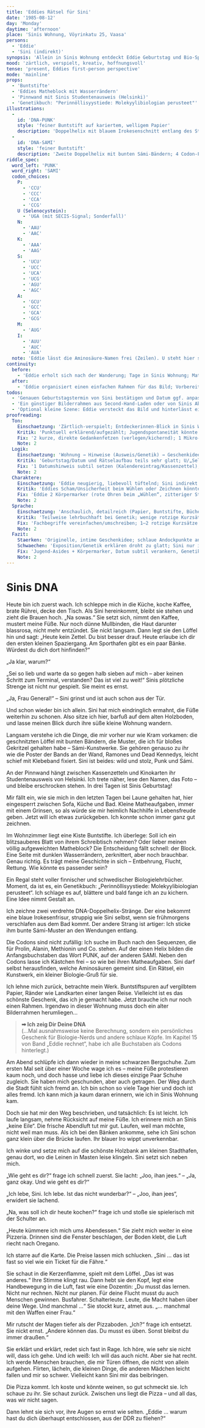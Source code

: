 ```yaml
---
title: 'Eddies Rätsel für Sini'
date: '1985-08-12'
day: 'Monday'
daytime: 'afternoon'
place: 'Sinis Wohnung, Vöyrinkatu 25, Vaasa'
persons:
  - 'Eddie'
  - 'Sini (indirekt)'
synopsis: 'Allein in Sinis Wohnung entdeckt Eddie Geburtstag und Bio‑Spuren: Aus Buntstiften, ihrem welligen Matheblock und Sinis Genetikbuch entwirft sie ein Rätsel‑Geschenk – zwei Doppelhelixen, deren Codons PUNK und SAMI buchstabieren.'
mood: 'zärtlich, verspielt, kreativ, hoffnungsvoll'
tense: 'present, Eddies first-person perspective'
mode: 'mainline'
props:
  - 'Buntstifte'
  - 'Eddies Matheblock mit Wasserrändern'
  - 'Pinnwand mit Sinis Studentenausweis (Helsinki)'
  - 'Genetikbuch: "Perinnöllisyystiede: Molekyylibiologian perusteet"'
illustrations:
  -
    id: 'DNA-PUNK'
    style: 'feiner Buntstift auf kariertem, welligem Papier'
    description: 'Doppelhelix mit blauem Irokesenschnitt entlang des Strangs; 4 Codon-Felder ergeben die Anfangsbuchstaben P-U-N-K; neben jedem Feld leere Zeile zum Eintragen der Aminosäure.'
  -
    id: 'DNA-SAMI'
    style: 'feiner Buntstift'
    description: 'Zweite Doppelhelix mit bunten Sámi-Bändern; 4 Codon-Felder ergeben S-A-M-I; ebenfalls leere Zeilen zum Eintragen.'
riddle_spec:
  word_left: 'PUNK'
  word_right: 'SAMI'
  codon_choices:
    P:
      - 'CCU'
      - 'CCC'
      - 'CCA'
      - 'CCG'
    U (Selenocystein):
      - 'UGA (mit SECIS-Signal; Sonderfall)'
    N:
      - 'AAU'
      - 'AAC'
    K:
      - 'AAA'
      - 'AAG'
    S:
      - 'UCU'
      - 'UCC'
      - 'UCA'
      - 'UCG'
      - 'AGU'
      - 'AGC'
    A:
      - 'GCU'
      - 'GCC'
      - 'GCA'
      - 'GCG'
    M:
      - 'AUG'
    I:
      - 'AUU'
      - 'AUC'
      - 'AUA'
  note: 'Eddie lässt die Aminosäure-Namen frei (Zeilen). U steht hier spielerisch für Selenocystein; kann von Sini als Bonus gelöst werden.'
continuity:
  before:
    - 'Eddie erholt sich nach der Wanderung; Tage in Sinis Wohnung; Mathe-Miniaufgaben'
  after:
    - 'Eddie organisiert einen einfachen Rahmen für das Bild; Vorbereitung von Sinis Geburtstagssurprise'
todos:
  - 'Genauen Geburtstagstermin von Sini bestätigen und Datum ggf. anpassen.'
  - 'Ein günstiger Bilderrahmen aus Second-Hand-Laden oder von Sinis Abstellkammer besorgen.'
  - 'Optional kleine Szene: Eddie versteckt das Bild und hinterlässt ein Mini-Rätselhinweis.'
proofreading:
  Ton:
    Einschaetzung: 'Zärtlich‑verspielt; Entdeckerinnen‑Blick in Sinis Welt, kreatives Basteln als Liebesgeste.'
    Kritik: 'Punktuell erklärend/aufgezählt; Jugendspontaneität könnte 1–2 Mal stärker blitzen.'
    Fix: '2 kurze, direkte Gedankenfetzen (verlegen/kichernd); 1 Mikro‑Atempunkt, bevor die Geschenkidee „einschnappt“; Aufzählungen leicht verdichten.'
    Note: 2
  Logik:
    Einschaetzung: 'Wohnung → Hinweise (Ausweis/Genetik) → Geschenkidee → Ausführung → Plan fürs Verstecken: schlüssig.'
    Kritik: 'Geburtstag/Datum und Rätselaufbau teils sehr glatt; U/„Selenocystein“ als Insider kann holpern.'
    Fix: '1 Datumshinweis subtil setzen (Kalendereintrag/Kassenzettel); U als Bonus klar markieren (im Text: „kannst du knacken“).'
    Note: 2
  Charaktere:
    Einschaetzung: 'Eddie neugierig, liebevoll tüftelnd; Sini indirekt über Dinge konturiert.'
    Kritik: 'Eddies Scham/Unsicherheit beim Wühlen oder Zeichnen könnte körperlich kurz aufscheinen; Sini nur indirekt sichtbar.'
    Fix: 'Eddie 2 Körpermarker (rote Ohren beim „Wühlen“, zitteriger Stift bei Idee); 1 Sini‑Mikrodetail über Objekt (Geruch des Pullis, Randnotiz im Buch).'
    Note: 2
  Sprache:
    Einschaetzung: 'Anschaulich, detailreich (Papier, Buntstifte, Bücher).'
    Kritik: 'Teilweise lehrbuchhaft bei Genetik; wenige rotzige Kurzsätze.'
    Fix: 'Fachbegriffe vereinfachen/umschreiben; 1–2 rotzige Kurzsätze als Kontrast; 1–2 lange Sätze teilen.'
    Note: 2
  Fazit:
    Staerken: 'Originelle, intime Geschenkidee; schlaue Andockpunkte an Sinis Identität (PUNK/SÁMI).'
    Schwaechen: 'Exposition/Genetik erklären droht zu glatt; Sini nur indirekt.'
    Fix: 'Jugend‑Asides + Körpermarker, Datum subtil verankern, Genetik knapper/spielerisch, 1 Objekt‑Detail zu Sini.'
    Note: 2
---
```


# Sinis DNA

Heute bin ich zuerst wach. Ich schleppe mich in die Küche, koche Kaffee, brate
Rührei, decke den Tisch. Als Sini hereinkommt, bleibt sie stehen und zieht die
Brauen hoch. „Na sowas.“ Sie setzt sich, nimmt den Kaffee, mustert meine Füße.
Nur noch dünne Mullbinden, die Haut darunter blassrosa, nicht mehr entzündet.
Sie nickt langsam. Dann legt sie den Löffel hin und sagt: „Heute kein Zettel. Du
bist besser drauf. Heute erlaube ich dir den ersten kleinen Spaziergang. Am
Sporthafen gibt es ein paar Bänke. Würdest du dich dort hinfinden?“

„Ja klar, warum?“

„Sei so lieb und warte da so gegen halb sieben auf mich – aber keinen Schritt
zum Terminal, verstanden? Das ist viel zu weit!“ Sinis plötzliche Strenge ist
nicht nur gespielt. Sie meint es ernst.

„Ja, Frau General!“ – Sini grinst und ist auch schon aus der Tür.

Und schon wieder bin ich allein. Sini hat mich eindringlich ermahnt, die Füße
weiterhin zu schonen. Also sitze ich hier, barfuß auf dem alten Holzboden, und
lasse meinen Blick durch ihre süße kleine Wohnung wandern.

Langsam verstehe ich die Dinge, die mir vorher nur wie Kram vorkamen: die
geschnitzten Löffel mit bunten Bändern, die Muster, die ich für bloßes Gekritzel
gehalten habe – Sámi-Kunstwerke. Sie gehören genauso zu ihr wie die Poster der
Bands an der Wand, Ramones und Dead Kennedys, leicht schief mit Klebeband
fixiert. Sini ist beides: wild und stolz, Punk und Sámi.

An der Pinnwand hängt zwischen Kassenzetteln und Kinokarten ihr Studentenausweis
von Helsinki. Ich trete näher, lese den Namen, das Foto – und bleibe erschrocken
stehen. In drei Tagen ist Sinis Geburtstag!

Mir fällt ein, wie sie mich in den letzten Tagen bei Laune gehalten hat, hier
eingesperrt zwischen Sofa, Küche und Bad. Kleine Matheaufgaben, immer mit einem
Grinsen, so als würde sie mir heimlich Nachhilfe in Lebensfreude geben. Jetzt
will ich etwas zurückgeben. Ich konnte schon immer ganz gut zeichnen.

Im Wohnzimmer liegt eine Kiste Buntstifte. Ich überlege: Soll ich ein
blitzsauberes Blatt von ihrem Schreibtisch nehmen? Oder lieber meinen völlig
aufgeweichten Matheblock? Die Entscheidung fällt schnell: der Block. Eine Seite
mit dunklen Wasserrändern, zerknittert, aber noch brauchbar. Genau richtig. Es
trägt meine Geschichte in sich – Entbehrung, Flucht, Rettung. Wie könnte es
passender sein?

Ein Regal steht voller finnischer und schwedischer Biologielehrbücher. Moment,
da ist es, ein Genetikbuch: „Perinnöllisyystiede: Molekyylibiologian perusteet“.
Ich schlage es auf, blättere und bald fange ich an zu kichern. Eine Idee nimmt
Gestalt an.

Ich zeichne zwei verdrehte DNA-Doppelhelix-Stränge. Der eine bekommt eine blaue
Irokesenfrisur, struppig wie Sini selbst, wenn sie frühmorgens verschlafen aus
dem Bad kommt. Der andere Strang ist artiger: Ich sticke ihm bunte Sámi-Muster
an den Wendungen entlang.

Die Codons sind nicht zufällig: Ich suche im Buch nach den Sequenzen, die für
Prolin, Alanin, Methionin und Co. stehen. Auf der einen Helix bilden die
Anfangsbuchstaben das Wort PUNK, auf der anderen SAMI. Neben den Codons lasse
ich Kästchen frei – so wie bei ihren Matheaufgaben. Sini darf selbst
herausfinden, welche Aminosäuren gemeint sind. Ein Rätsel, ein Kunstwerk, ein
kleiner Biologie-Gruß für sie.

Ich lehne mich zurück, betrachte mein Werk. Buntstiftspuren auf vergilbtem
Papier, Ränder wie Landkarten einer langen Reise. Vielleicht ist es das schönste
Geschenk, das ich je gemacht habe. Jetzt brauche ich nur noch einen Rahmen.
Irgendwo in dieser Wohnung muss doch ein alter Bilderrahmen herumliegen…

> **➡ Ich zeig Dir Deine DNA**\
> (…Mal ausnahmsweise keine Berechnung, sondern ein persönliches Geschenk für Biologie-Nerds und andere schlaue Köpfe. Im Kapitel 15 von Band „Eddie rechnet“, habe ich alle Buchstaben als Codons hinterlegt.)

Am Abend schlüpfe ich dann wieder in meine schwarzen Bergschuhe. Zum ersten Mal
seit über einer Woche wage ich es – meine Füße protestieren kaum noch, und doch
hasse und liebe ich dieses einzige Paar Schuhe zugleich. Sie haben mich
geschunden, aber auch getragen. Der Weg durch die Stadt fühlt sich fremd an. Ich
bin schon so viele Tage hier und doch ist alles fremd. Ich kann mich ja kaum
daran erinnern, wie ich in Sinis Wohnung kam.

Doch sie hat mir den Weg beschrieben, und tatsächlich: Es ist leicht. Ich laufe
langsam, nehme Rücksicht auf meine Füße. Ich erinnere mich an Sinis „keine
Eile“. Die frische Abendluft tut mir gut. Laufen, weil man möchte, nicht weil
man muss. Als ich bei den Bänken ankomme, sehe ich Sini schon ganz klein über
die Brücke laufen. Ihr blauer Iro wippt unverkennbar.

Ich winke und setze mich auf die schönste Holzbank am kleinen Stadthafen, genau
dort, wo die Leinen in Masten leise klingeln. Sini setzt sich neben mich.

„Wie geht es dir?“ frage ich schnell zuerst. Sie lacht: „Joo, ihan jees.“ – „Ja,
ganz okay. Und wie geht es dir?“

„Ich lebe, Sini. Ich lebe. Ist das nicht wunderbar?“ – „Joo, ihan jees“,
erwidert sie lachend.

„Na, was soll ich dir heute kochen?“ frage ich und stoße sie spielerisch mit der
Schulter an.

„Heute kümmere ich mich ums Abendessen.“ Sie zieht mich weiter in eine Pizzeria.
Drinnen sind die Fenster beschlagen, der Boden klebt, die Luft riecht nach
Oregano.

Ich starre auf die Karte. Die Preise lassen mich schlucken. „Sini … das ist fast
so viel wie ein Ticket für die Fähre.“

Sie schaut in die Kerzenflamme, spielt mit dem Löffel. „Das ist was anderes.“
Ihre Stimme klingt rau. Dann hebt sie den Kopf, legt eine Handbewegung in die
Luft, fast wie eine Dozentin: „Du musst das lernen. Nicht nur rechnen. Nicht nur
planen. Für deine Flucht musst du auch Menschen gewinnen. Busfahrer.
Schalterleute. Leute, die Macht haben über deine Wege. Und manchmal …“ Sie
stockt kurz, atmet aus. „… manchmal mit den Waffen einer Frau.“

Mir rutscht der Magen tiefer als der Pizzaboden. „Ich?“ frage ich entsetzt. Sie
nickt ernst. „Andere können das. Du musst es üben. Sonst bleibst du immer
draußen.“

Sie erklärt und erklärt, redet sich fast in Rage. Ich höre, wie sehr sie nicht
will, dass ich gehe. Und ich weiß: Ich will das auch nicht. Aber sie hat recht.
Ich werde Menschen brauchen, die mir Türen öffnen, die nicht von allein
aufgehen. Flirten, lächeln, die kleinen Dinge, die anderen Mädchen leicht fallen
und mir so schwer. Vielleicht kann Sini mir das beibringen.

Die Pizza kommt. Ich koste und könnte weinen, so gut schmeckt sie. Ich schaue zu
ihr. Sie schaut zurück. Zwischen uns liegt die Pizza – und all das, was wir
nicht sagen.

Dann lehnt sie sich vor, ihre Augen so ernst wie selten. „Eddie … warum hast du
dich überhaupt entschlossen, aus der DDR zu fliehen?“
